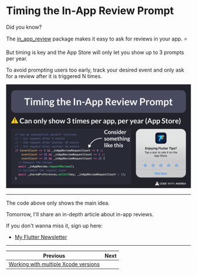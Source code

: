 # Timing the In-App Review Prompt

Did you know?

The [in_app_review](https://pub.dev/packages/in_app_review) package makes it easy to ask for reviews in your app. ⭐️

But timing is key and the App Store will only let you show up to 3 prompts per year.

To avoid prompting users too early, track your desired event and only ask for a review after it is triggered N times.

![](191.png)

<!--

// Use an exponential backoff function:
// - 1st request after 5 events
// - 2nd request after another 10 events
// - 3rd request after another 20 events
if (eventCount >= 5 && _inAppReviewRequestCount == 0 ||
    eventCount >= 15 && _inAppReviewRequestCount == 1 ||
    eventCount >= 35 && _inAppReviewRequestCount == 2) {
  // Request the review
  await _inAppReview.requestReview();
  // Increment the request count
  await _sharedPreferences.setInt(key, _inAppReviewRequestCount + 1);
}

-->

---

The code above only shows the main idea.

Tomorrow, I'll share an in-depth article about in-app reviews.

If you don't wanna miss it, sign up here:

- [My Flutter Newsletter](https://codewithandrea.com/newsletter/)

---


| Previous | Next |
| -------- | ---- |
| [Working with multiple Xcode versions](../0190-multiple-xcode-versions/index.md) |  |

<!-- TWITTER|https://x.com/biz84/status/1839257930224324768 -->
<!-- LINKEDIN|https://www.linkedin.com/posts/andreabizzotto_did-you-know-the-inappreview-package-activity-7245023962869436417-K-pV -->



